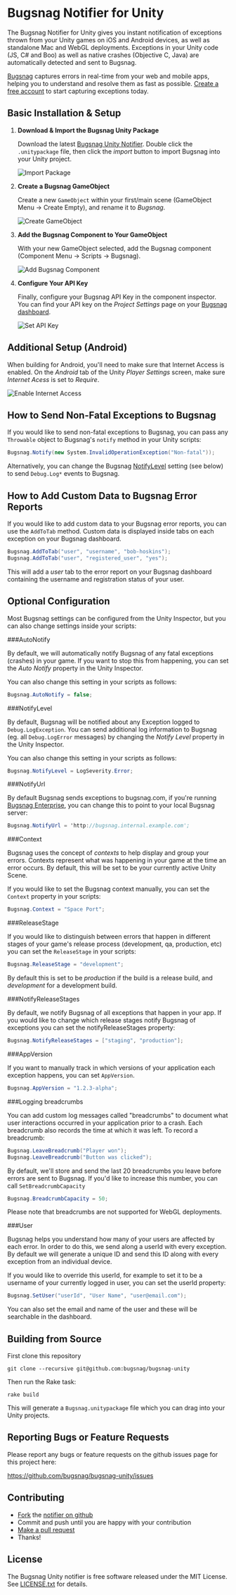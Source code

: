 Bugsnag Notifier for Unity
============================

The Bugsnag Notifier for Unity gives you instant notification of exceptions
thrown from your Unity games on iOS and Android devices, as well as standalone
Mac and WebGL deployments. Exceptions in your Unity code (JS, C# and Boo) as
well as native crashes (Objective C, Java) are automatically detected and sent to Bugsnag.

[Bugsnag](http://bugsnag.com) captures errors in real-time from your web
and mobile apps, helping you to understand and resolve them as fast as possible.
[Create a free account](http://bugsnag.com) to start capturing exceptions today.


Basic Installation & Setup
--------------------------

1.  **Download & Import the Bugsnag Unity Package**

    Download the latest [Bugsnag Unity Notifier](https://github.com/bugsnag/bugsnag-unity/raw/master/Bugsnag.unitypackage).
    Double click the `.unitypackage` file, then click the *import* button to
    import Bugsnag into your Unity project.

    ![Import Package](https://raw.github.com/bugsnag/bugsnag-unity/master/assets/docs/import-package.png)

2.  **Create a Bugsnag GameObject**

    Create a new `GameObject` within your first/main scene
    (GameObject Menu -> Create Empty), and rename it to *Bugsnag*.
    
    ![Create GameObject](https://raw.github.com/bugsnag/bugsnag-unity/master/assets/docs/create-gameobject.png)

3.  **Add the Bugsnag Component to Your GameObject**

    With your new GameObject selected, add the Bugsnag component 
    (Component Menu -> Scripts -> Bugsnag). 
    
    ![Add Bugsnag Component](https://raw.github.com/bugsnag/bugsnag-unity/master/assets/docs/add-bugsnag-component.png)

4.  **Configure Your API Key**

    Finally, configure your Bugsnag API Key in the component inspector.
    You can find your API key on the *Project Settings* page on your 
    [Bugsnag dashboard](https://bugsnag.com).

    ![Set API Key](https://raw.github.com/bugsnag/bugsnag-unity/master/assets/docs/set-api-key.png)

Additional Setup (Android)
------------------------------

When building for Android, you'll need to make sure that Internet Access is 
enabled. On the *Android* tab of the Unity *Player Settings* screen, make sure
*Internet Acess* is set to *Require*.

![Enable Internet Access](https://raw.github.com/bugsnag/bugsnag-unity/master/assets/docs/android-internet-access.png)

How to Send Non-Fatal Exceptions to Bugsnag
-------------------------------------------

If you would like to send non-fatal exceptions to Bugsnag, you can pass any
`Throwable` object to Bugsnag's `notify` method in your Unity scripts:

```csharp
Bugsnag.Notify(new System.InvalidOperationException("Non-fatal"));
```

Alternatively, you can change the Bugsnag [NotifyLevel](#notifylevel) setting
(see below) to send `Debug.Log*` events to Bugsnag.


How to Add Custom Data to Bugsnag Error Reports
-----------------------------------------------

If you would like to add custom data to your Bugsnag error reports, you can
use the `AddToTab` method. Custom data is displayed inside tabs on each 
exception on your Bugsnag dashboard.

```csharp
Bugsnag.AddToTab("user", "username", "bob-hoskins");
Bugsnag.AddToTab("user", "registered_user", "yes");
```

This will add a *user* tab to the error report on your Bugsnag dashboard
containing the username and registration status of your user.


Optional Configuration
----------------------

Most Bugsnag settings can be configured from the Unity Inspector, but you can
also change settings inside your scripts:

###AutoNotify

By default, we will automatically notify Bugsnag of any fatal exceptions
(crashes) in your game. If you want to stop this from happening, you can set
the *Auto Notify* property in the Unity Inspector.

You can also change this setting in your scripts as follows:
    
```csharp
Bugsnag.AutoNotify = false;
```

###NotifyLevel

By default, Bugsnag will be notified about any Exception logged to 
`Debug.LogException`. You can send additional log information to Bugsnag 
(eg. all `Debug.LogError` messages) by changing the *Notify Level* property
in the Unity Inspector.

You can also change this setting in your scripts as follows:

```csharp
Bugsnag.NotifyLevel = LogSeverity.Error;
```

###NotifyUrl

By default Bugsnag sends exceptions to bugsnag.com, if you're running
[Bugsnag Enterprise](https://bugsnag.com/enterprise), you can change
this to point to your local Bugsnag server:

```csharp
Bugsnag.NotifyUrl = 'http://bugsnag.internal.example.com';
```

###Context

Bugsnag uses the concept of *contexts* to help display and group your
errors. Contexts represent what was happening in your game at the
time an error occurs. By default, this will be set to be your currently
active Unity Scene.

If you would like to set the Bugsnag context manually, you can set the 
`Context` property in your scripts:

```csharp
Bugsnag.Context = "Space Port";
```

###ReleaseStage

If you would like to distinguish between errors that happen in different
stages of your game's release process (development, qa, production, etc)
you can set the `ReleaseStage` in your scripts:

```csharp
Bugsnag.ReleaseStage = "development";
```

By default this is set to be *production* if the build is a release build,
and *development* for a development build.

###NotifyReleaseStages

By default, we notify Bugsnag of all exceptions that happen in your app. If you would like to change which release stages notify Bugsnag of exceptions you can set the notifyReleaseStages property:

```csharp
Bugsnag.NotifyReleaseStages = ["staging", "production"];
```

###AppVersion

If you want to manually track in which versions of your application each exception happens, you can set `AppVersion`.

```csharp
Bugsnag.AppVersion = "1.2.3-alpha";
```

###Logging breadcrumbs

You can add custom log messages called "breadcrumbs" to document what user interactions occurred in your application prior to a crash. Each breadcrumb also records the time at which it was left. To record a breadcrumb:

```csharp
Bugsnag.LeaveBreadcrumb("Player won");
Bugsnag.LeaveBreadcrumb("Button was clicked");
```

By default, we'll store and send the last 20 breadcrumbs you leave before errors are sent to Bugsnag. If you'd like to increase this number, you can call `SetBreadcrumbCapacity`

```csharp
Bugsnag.BreadcrumbCapacity = 50;
```
Please note that breadcrumbs are not supported for WebGL deployments.

###User

Bugsnag helps you understand how many of your users are affected by each error. In order to do this, we send along a userId with every exception. By default we will generate a unique ID and send this ID along with every exception from an individual device.

If you would like to override this userId, for example to set it to be a username of your currently logged in user, you can set the userId property:

```csharp
Bugsnag.SetUser("userId", "User Name", "user@email.com");
```

You can also set the email and name of the user and these will be searchable in the dashboard.

Building from Source
--------------------

First clone this repository

    git clone --recursive git@github.com:bugsnag/bugsnag-unity

Then run the Rake task:

    rake build

This will generate a `Bugsnag.unitypackage` file which you can drag into your Unity projects.


Reporting Bugs or Feature Requests
----------------------------------

Please report any bugs or feature requests on the github issues page for this
project here:

<https://github.com/bugsnag/bugsnag-unity/issues>


Contributing
------------

-   [Fork](https://help.github.com/articles/fork-a-repo) the [notifier on github](https://github.com/bugsnag/bugsnag-unity)
-   Commit and push until you are happy with your contribution
-   [Make a pull request](https://help.github.com/articles/using-pull-requests)
-   Thanks!


License
-------

The Bugsnag Unity notifier is free software released under the MIT License. 
See [LICENSE.txt](https://github.com/bugsnag/bugsnag-unity/blob/master/LICENSE.txt) for details.
